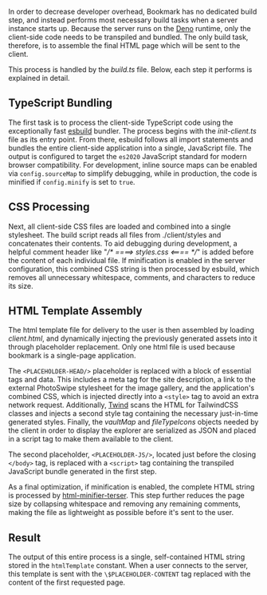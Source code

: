 In order to decrease developer overhead, Bookmark has no dedicated build step, and instead performs most necessary build tasks when a server instance starts up. Because the server runs on the [Deno](https://deno.com/) runtime, only the client-side code needs to be transpiled and bundled. The only build task, therefore, is to assemble the final HTML page which will be sent to the client.

This process is handled by the *build.ts* file. Below, each step it performs is explained in detail.
## TypeScript Bundling

The first task is to process the client-side TypeScript code using the exceptionally fast [esbuild](https://esbuild.github.io/) bundler. The process begins with the *init-client.ts* file as its entry point. From there, esbuild follows all import statements and bundles the entire client-side application into a single, JavaScript file. The output is configured to target the `es2020` JavaScript standard for modern browser compatibility. For development, inline source maps can be enabled via `config.sourceMap` to simplify debugging, while in production, the code is minified if `config.minify` is set to `true`.

## CSS Processing

Next, all client-side CSS files are loaded and combined into a single stylesheet. The build script reads all files from ./client/styles and concatenates their contents. To aid debugging during development, a helpful comment header like "*/\* ====> styles.css <==== \*/*" is added before the content of each individual file. If minification is enabled in the server configuration, this combined CSS string is then processed by esbuild, which removes all unnecessary whitespace, comments, and characters to reduce its size.

## HTML Template Assembly

The html template file for delivery to the user is then assembled by loading *client.html*, and dynamically injecting the previously generated assets into it through placeholder replacement. Only one html file is used because bookmark is a single-page application.

The `<PLACEHOLDER-HEAD/>` placeholder is replaced with a block of essential tags and data. This includes a meta tag for the site description, a link to the external PhotoSwipe stylesheet for the image gallery, and the application's combined CSS, which is injected directly into a `<style>` tag to avoid an extra network request. Additionally, [Twind](https://twind.style/) scans the HTML for TailwindCSS classes and injects a second style tag containing the necessary just-in-time generated styles. Finally, the *vaultMap* and *fileTypeIcons* objects needed by the client in order to display the explorer are serialized as JSON and placed in a script tag to make them available to the client.

The second placeholder, `<PLACEHOLDER-JS/>`, located just before the closing `</body>` tag, is replaced with a `<script>` tag containing the transpiled JavaScript bundle generated in the first step.

As a final optimization, if minification is enabled, the complete HTML string is processed by [html-minifier-terser](https://github.com/terser/html-minifier-terser). This step further reduces the page size by collapsing whitespace and removing any remaining comments, making the file as lightweight as possible before it's sent to the user.
## Result

The output of this entire process is a single, self-contained HTML string stored in the `htmlTemplate` constant. When a user connects to the server, this template is sent with the `\$PLACEHOLDER-CONTENT` tag replaced with the content of the first requested page.
